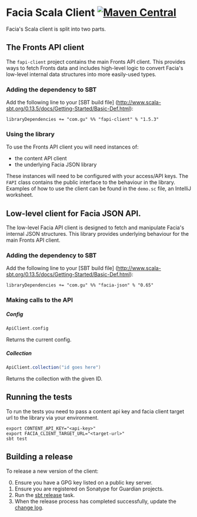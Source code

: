 Facia Scala Client [![Maven Central](https://maven-badges.herokuapp.com/maven-central/com.gu/fapi-client_2.11/badge.svg)](https://maven-badges.herokuapp.com/maven-central/com.gu/fapi-client_2.11)
==================

Facia's Scala client is split into two parts.

## The Fronts API client

The `fapi-client` project contains the main Fronts API client. This provides ways to fetch Fronts
data and includes high-level logic to convert Facia's low-level internal data structures into more
easily-used types.

### Adding the dependency to SBT

Add the following line to your [SBT build file] (http://www.scala-sbt.org/0.13.5/docs/Getting-Started/Basic-Def.html):

    libraryDependencies += "com.gu" %% "fapi-client" % "1.5.3"

### Using the library

To use the Fronts API client you will need instances of:

* the content API client
* the underlying Facia JSON library

These instances will need to be configured with your access/API keys. The `FAPI` class contains
the public interface to the behaviour in the library. Examples of how to use the client can be
found in the `demo.sc` file, an IntelliJ worksheet.

## Low-level client for Facia JSON API.

The low-level Facia API client is designed to fetch and manipulate Facia's internal JSON structures.
This library provides underlying behaviour for the main Fronts API client.

### Adding the dependency to SBT

Add the following line to your [SBT build file] (http://www.scala-sbt.org/0.13.5/docs/Getting-Started/Basic-Def.html):

    libraryDependencies += "com.gu" %% "facia-json" % "0.65"

### Making calls to the API

##### Config

```scala
ApiClient.config
```

Returns the current config.

##### Collection

```scala
ApiClient.collection("id goes here")
```

Returns the collection with the given ID.

## Running the tests

To run the tests you need to pass a content api key and facia client target url to the library via your environment.

    export CONTENT_API_KEY="<api-key>"
    export FACIA_CLIENT_TARGET_URL="<target-url>"
    sbt test

## Building a release

To release a new version of the client:  

0. Ensure you have a GPG key listed on a public key server.
0. Ensure you are registered on Sonatype for Guardian projects.
0. Run the [sbt release](https://github.com/sbt/sbt-release) task.
0. When the release process has completed successfully, update the [change log](CHANGES.md).
